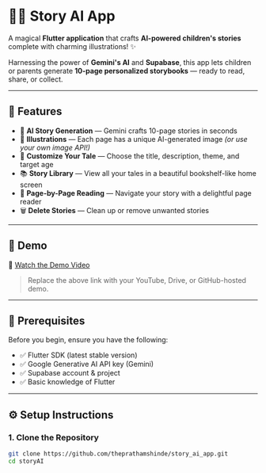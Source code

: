 # 📖✨ Story AI App

A magical **Flutter application** that crafts **AI-powered children's stories** complete with charming illustrations! ✨

Harnessing the power of **Gemini's AI** and **Supabase**, this app lets children or parents generate **10-page personalized storybooks** — ready to read, share, or collect.

---

## 🌟 Features

- 🧠 **AI Story Generation** — Gemini crafts 10-page stories in seconds
- 🎨 **Illustrations** — Each page has a unique AI-generated image *(or use your own image API!)*
- 📝 **Customize Your Tale** — Choose the title, description, theme, and target age
- 📚 **Story Library** — View all your tales in a beautiful bookshelf-like home screen
- 📖 **Page-by-Page Reading** — Navigate your story with a delightful page reader
- 🗑️ **Delete Stories** — Clean up or remove unwanted stories

---

## 🚀 Demo

🔗 [Watch the Demo Video](https://your-demo-link.com)

> Replace the above link with your YouTube, Drive, or GitHub-hosted demo.

---

## 🧱 Prerequisites

Before you begin, ensure you have the following:

- ✅ Flutter SDK (latest stable version)
- ✅ Google Generative AI API key (Gemini)
- ✅ Supabase account & project
- ✅ Basic knowledge of Flutter

---

## ⚙️ Setup Instructions

### 1. Clone the Repository

```bash
git clone https://github.com/theprathamshinde/story_ai_app.git
cd storyAI
